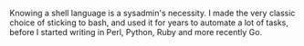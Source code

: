 Knowing a shell language is a sysadmin's necessity. I made the very classic choice of sticking to bash, and used it for years to automate a lot of tasks, before I started writing in Perl, Python, Ruby and more recently Go.
